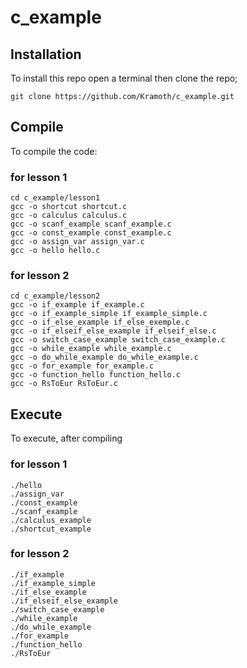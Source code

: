 # c_example

## Installation

To install this repo open a terminal then clone the repo;

```
git clone https://github.com/Kramoth/c_example.git
``` 

## Compile

To compile the code:

### for lesson 1

```
cd c_example/lesson1
gcc -o shortcut shortcut.c 
gcc -o calculus calculus.c 
gcc -o scanf_example scanf_example.c 
gcc -o const_example const_example.c 
gcc -o assign_var assign_var.c
gcc -o hello hello.c
```

### for lesson 2

```
cd c_example/lesson2
gcc -o if_example if_example.c 
gcc -o if_example_simple if_example_simple.c
gcc -o if_else_example if_else_exemple.c
gcc -o if_elseif_else_example if_elseif_else.c
gcc -o switch_case_example switch_case_example.c
gcc -o while_example while_example.c
gcc -o do_while_example do_while_example.c
gcc -o for_example for_example.c
gcc -o function_hello function_hello.c
gcc -o RsToEur RsToEur.c
```

## Execute

To execute, after compiling

### for lesson 1

```
./hello
./assign_var
./const_example
./scanf_example
./calculus_example
./shortcut_example
```
### for lesson 2

```
./if_example
./if_example_simple
./if_else_example
./if_elseif_else_example
./switch_case_example
./while_example
./do_while_example
./for_example
./function_hello
./RsToEur
```